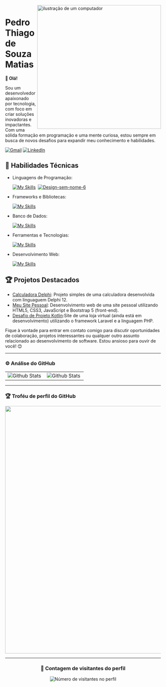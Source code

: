 <img src="https://raw.githubusercontent.com/MicaelliMedeiros/micaellimedeiros/master/image/computer-illustration.png" alt="ilustração de um computador" min-width="400px" max-width="400px" width="400px" align="right">

<h1>Pedro Thiago de Souza Matias</h1> 

<p align="left"> 
  <strong>👋 Olá!</strong>

Sou um desenvolvedor apaixonado por tecnologia, com foco em criar soluções inovadoras e impactantes. Com uma sólida formação em programação e uma mente curiosa, estou sempre em busca de novos desafios para expandir meu conhecimento e habilidades.
</p>

<p align="left">
   <a href="mailto:pedrothiagom456@gmail.com" title="Gmail">
  <img src="https://img.shields.io/badge/-pedrothiagom456@gmail.com-FF0000?style=flat-square&logo=Gmail&logoColor=white&link=mailto:pedrothiagom456@gmail.com" alt="Gmail"/></a>
  <a href="https://www.linkedin.com/in/pedro-thiago-bb3bb326a" title="LinkedIn">
  <img src="https://img.shields.io/badge/-Linkedin-0e76a8?style=flat-square&logo=Linkedin&logoColor=white&link=https://www.linkedin.com/in/pedro-thiago-bb3bb326a" alt="LinkedIn"/></a>
</p>

## 🚀 Habilidades Técnicas

- Linguagens de Programação: 

    [![My Skills](https://skillicons.dev/icons?i=javascript,php)](https://skillicons.dev)­­ ­­­­ ­­<a href="https://skillicons.dev/"><img src="https://i.ibb.co/SL7x5rM/Design-sem-nome-6.png" alt="Design-sem-nome-6" border="0"></a>
- Frameworks e Bibliotecas:

    [![My Skills](https://skillicons.dev/icons?i=laravel,bootstrap)](https://skillicons.dev)
- Banco de Dados: 

    [![My Skills](https://skillicons.dev/icons?i=mysql,php)](https://skillicons.dev)
- Ferramentas e Tecnologias: 

    [![My Skills](https://skillicons.dev/icons?i=git,github,vscode,eclipse,aws,wordpress,figma)](https://skillicons.dev)
- Desenvolvimento Web:

    [![My Skills](https://skillicons.dev/icons?i=php,html,css,javascript,figma,sass)](https://skillicons.dev)

## 🏆 Projetos Destacados

- [Calculadora Delphi](https://github.com/PedroThiago02/Calculadora-Delphi): Projeto simples de uma calculadora desenvolvida com linguaguem Delphi 12.
- [Meu Site Pessoal](https://pedrothiago02.github.io/Meu-Site-Pessoal): Desenvolvimento web de uma site pessoal utilizando HTML5, CSS3, JavaScript e Bootstrap 5 (front-end).
- [Desafio de Projeto Kotlin](https://github.com/PedroThiago02/aprenda-kotlin-com-exemplos-lab):Site de uma loja virtual (ainda está em desenvolvimento) utilizando o framework Laravel e a linguagem PHP.


Fique à vontade para entrar em contato comigo para discutir oportunidades de colaboração, projetos interessantes ou qualquer outro assunto relacionado ao desenvolvimento de software. Estou ansioso para ouvir de você! 😊

---

### ⚙️ Análise do GitHub

<table>
  <tr>
    <td>
      <img
        align="left"
        src="https://github-readme-stats.vercel.app/api?username=pedrothiago02&theme=dark&hide_border=false&include_all_commits=true"
        alt="Github Stats"
      />
    </td>
    <td>
      <img
        align="left"
        src="https://github-readme-stats.vercel.app/api/top-langs/?username=PedroThiago02&layout=compact&langs_count=16&theme=great-gatsby"
        alt="Github Stats"
      />
    </td>
  </tr>
</table>

---

### 🏆 Troféu de perfil do GitHub

<p align="center">
  <a
    href="https://github.com/ryo-ma/github-profile-trophy"
    title="repositório de troféus"
  >
    <img
      width="800"
      src="https://github-profile-trophy.vercel.app/?username=pedrothiago02&column=8&theme=darkhub&no-frame=true&no-bg=true"
    />
  </a>
</p>

---

<div align="center">
  <h3><b>📍 Contagem de visitantes do perfil</b></h3>
</div>

<p align="center">
  <img
    src="https://profile-counter.glitch.me/pedrothiago02/count.svg"
    alt="Número de visitantes no perfil"
  />
</p>
